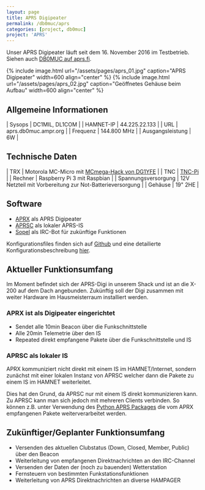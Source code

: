 ```yaml
---
layout: page
title: APRS Digipeater
permalink: /db0muc/aprs
categories: [project, db0muc]
project: 'APRS'
---
```


Unser APRS Digipeater läuft seit dem 16. November 2016 im Testbetrieb. Siehen auch [DB0MUC auf aprs.fi](http://aprs.fi/DB0MUC).

{% include image.html url="/assets/pages/aprs_01.jpg" caption="APRS Digipeater" width=600 align="center" %}
{% include image.html url="/assets/pages/aprs_02.jpg" caption="Geöffnetes Gehäuse beim Aufbau" width=600 align="center" %}
<br style="clear: both;"> 

## Allgemeine Informationen

| Sysops           | DC1MIL, DL1COM       |
| HAMNET-IP        | 44.225.22.133        |
| URL              | aprs.db0muc.ampr.org |
| Frequenz         | 144.800 MHz          |
| Ausgangsleistung | 6W                   |

## Technische Daten

| TRX     | Motorola MC-Micro mit [MCmega-Hack von DG1YFE](http://mc70.stus-disco.de/mods/cpu-modboard.html) |
| TNC     | [TNC-Pi](http://tnc-x.com/TNCPi.htm) |
| Rechner | Raspberry Pi 3 mit Raspbian |
| Spannungsversorgung | 12V Netzteil mit Vorbereitung zur Not-Batterieversorgung |
| Gehäuse | 19" 2HE |

## Software

* [APRX](http://ham.zmailer.org/oh2mqk/aprx/) als APRS Digipeater
* [APRSC](http://he.fi/aprsc/) als lokaler APRS-IS
* [Sopel](https://github.com/sopel-irc) als IRC-Bot für zukünftige Funktionen

Konfigurationsfiles finden sich auf [Github](https://github.com/dl0muc/db0muc_digipeater) und eine detailierte Konfigurationsbeschreibung [hier](/db0muc/aprs/config.html).

## Aktueller Funktionsumfang

Im Moment befindet sich der APRS-Digi in unserem Shack und ist an die X-200 auf dem Dach angebunden. Zukünftig soll der Digi zusammen mit weiter Hardware im Hausmeisterraum installiert werden.

### APRX ist als Digipeater eingerichtet
  * Sendet alle 10min Beacon über die Funkschnittstelle
  * Alle 20min Telemetrie über den IS
  * Repeated direkt empfangene Pakete über die Funkschnittstelle und IS

### APRSC als lokaler IS

APRX kommuniziert nicht direkt mit einem IS im HAMNET/Internet, sondern zunächst mit einer lokalen Instanz von APRSC welcher dann die Pakete zu einem IS im HAMNET weiterleitet.

Dies hat den Grund, da APRSC nur mit einem IS direkt kommunizieren kann. Zu APRSC kann man sich jedoch mit mehreren Clients verbinden. So können z.B. unter Verwendung des [Python APRS Packages](https://pypi.python.org/pypi/aprs/4.0.0) die vom APRX empfangenen Pakete weiterverarbeitet werden.

## Zukünftiger/Geplanter Funktionsumfang

* Versenden des aktuellen Clubstatus (Down, Closed, Member, Public) über den Beacon
* Weiterleitung von empfangenen Direktnachrichten an den IRC-Channel
* Versenden der Daten der (noch zu bauenden) Wetterstation
* Fernsteuern von bestimmten Funkstationsfunktionen
* Weiterleitung von APRS Direktnachrichten an diverse HAMPAGER
